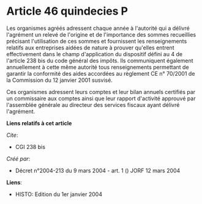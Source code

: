 # Article 46 quindecies P

Les organismes agréés adressent chaque année à l'autorité qui a délivré l'agrément un relevé de l'origine et de l'importance
des sommes recueillies précisant l'utilisation de ces sommes et fournissent les renseignements relatifs aux entreprises
aidées de nature à prouver qu'elles entrent effectivement dans le champ d'application du dispositif défini au 4 de l'article
238 bis du code général des impôts. Ils communiquent également annuellement à cette même autorité tous renseignements
permettant de garantir la conformité des aides accordées au règlement CE n° 70/2001 de la Commission du 12 janvier 2001
susvisé.

Ces organismes adressent leurs comptes et leur bilan annuels certifiés par un commissaire aux comptes ainsi que leur rapport
d'activité approuvé par l'assemblée générale au directeur des services fiscaux ayant délivré l'agrément.

**Liens relatifs à cet article**

_Cite_:

  - CGI 238 bis

_Créé par_:

  - Décret n°2004-213 du 9 mars 2004 - art. 1 () JORF 12 mars 2004

**Liens**:

  - HISTO: Edition du 1er janvier 2004
